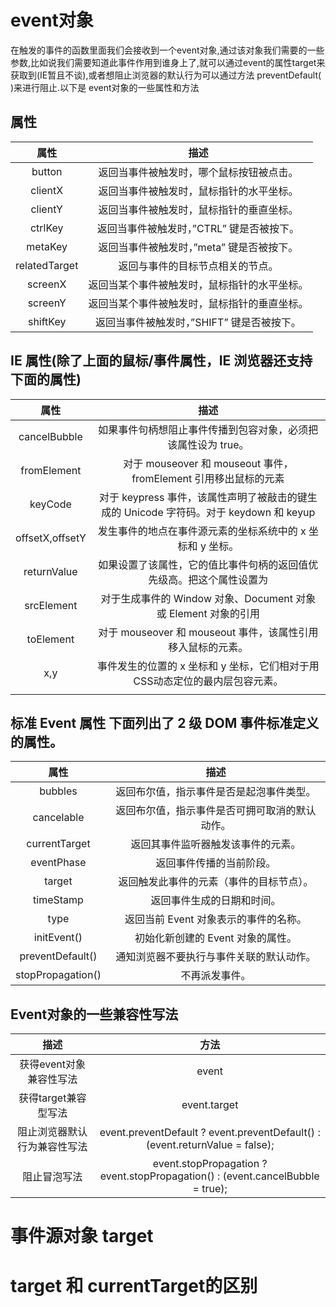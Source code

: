 # event对象
在触发的事件的函数里面我们会接收到一个event对象,通过该对象我们需要的一些参数,比如说我们需要知道此事件作用到谁身上了,就可以通过event的属性target来获取到(IE暂且不谈),或者想阻止浏览器的默认行为可以通过方法 preventDefault( )来进行阻止.以下是 event对象的一些属性和方法

## 属性	

|      属性       |                             描述                             |
| :-------------: | :----------------------------------------------------------: |
|     button      |           返回当事件被触发时，哪个鼠标按钮被点击。           |
|     clientX     |           返回当事件被触发时，鼠标指针的水平坐标。           |
|     clientY     |           返回当事件被触发时，鼠标指针的垂直坐标。           |
|     ctrlKey     |          返回当事件被触发时，”CTRL” 键是否被按下。           |
|     metaKey     |          返回当事件被触发时，”meta” 键是否被按下。           |
|  relatedTarget  |               返回与事件的目标节点相关的节点。               |
|     screenX     |         返回当某个事件被触发时，鼠标指针的水平坐标。         |
|     screenY     |         返回当某个事件被触发时，鼠标指针的垂直坐标。         |
|    shiftKey     |          返回当事件被触发时，”SHIFT” 键是否被按下。          |



## IE 属性(除了上面的鼠标/事件属性，IE 浏览器还支持下面的属性)
|      属性       |                             描述                             |
| :-------------: | :----------------------------------------------------------: |
|  cancelBubble   | 如果事件句柄想阻止事件传播到包容对象，必须把该属性设为 true。 |
|   fromElement   | 对于 mouseover 和 mouseout 事件，fromElement 引用移出鼠标的元素 |
|     keyCode     | 对于 keypress 事件，该属性声明了被敲击的键生成的 Unicode 字符码。对于 keydown 和 keyup |
| offsetX,offsetY |  发生事件的地点在事件源元素的坐标系统中的 x 坐标和 y 坐标。  |
|   returnValue   | 如果设置了该属性，它的值比事件句柄的返回值优先级高。把这个属性设置为 |
|   srcElement    | 对于生成事件的 Window 对象、Document 对象或 Element 对象的引用 |
|    toElement    | 对于 mouseover 和 mouseout 事件，该属性引用移入鼠标的元素。  |
|       x,y       | 事件发生的位置的 x 坐标和 y 坐标，它们相对于用CSS动态定位的最内层包容元素。 |
|                 |                                                              |

## 标准 Event 属性 下面列出了 2 级 DOM 事件标准定义的属性。

|      属性       |                             描述                             |
| :-------------: | :----------------------------------------------------------: |
|bubbles	|返回布尔值，指示事件是否是起泡事件类型。|
|cancelable	|返回布尔值，指示事件是否可拥可取消的默认动作。|
|currentTarget	|返回其事件监听器触发该事件的元素。|
|eventPhase	|返回事件传播的当前阶段。|
|target	|返回触发此事件的元素（事件的目标节点）。|
|timeStamp	|返回事件生成的日期和时间。|
|type	|返回当前 Event 对象表示的事件的名称。|
|initEvent()	|初始化新创建的 Event 对象的属性。|
|preventDefault()	|通知浏览器不要执行与事件关联的默认动作。|
|stopPropagation()	|不再派发事件。|

## Event对象的一些兼容性写法
|      描述       |                             方法                            |
| :-------------: | :----------------------------------------------------------: |
|获得event对象兼容性写法 |event || (event = window.event);|
|获得target兼容型写法|event.target||event.srcElement|
|阻止浏览器默认行为兼容性写法|event.preventDefault ? event.preventDefault() : (event.returnValue = false);|
|阻止冒泡写法|event.stopPropagation ? event.stopPropagation() : (event.cancelBubble = true);|


# 事件源对象 target

# target 和 currentTarget的区别





